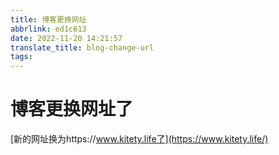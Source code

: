 ```yaml
---
title: 博客更换网址
abbrlink: ed1c613
date: 2022-11-20 14:21:57
translate_title: blog-change-url
tags:
---
```

# 博客更换网址了
[新的网址换为https://www.kitety.life了](https://www.kitety.life/)

